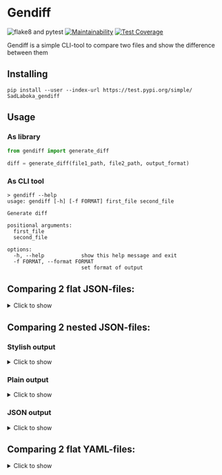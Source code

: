 # Gendiff

![flake8 and pytest](https://github.com/SadLaboka/python-project-lvl2/actions/workflows/main.yml/badge.svg)
[![Maintainability](https://api.codeclimate.com/v1/badges/2f5a2e9ac051c9698f87/maintainability)](https://codeclimate.com/github/SadLaboka/python-project-lvl2/maintainability)
[![Test Coverage](https://api.codeclimate.com/v1/badges/2f5a2e9ac051c9698f87/test_coverage)](https://codeclimate.com/github/SadLaboka/python-project-lvl2/test_coverage)

Gendiff is a simple CLI-tool to compare two files and show the difference between them

## Installing

```
pip install --user --index-url https://test.pypi.org/simple/ SadLaboka_gendiff
```

## Usage

### As library

```python
from gendiff import generate_diff

diff = generate_diff(file1_path, file2_path, output_format)
```

### As CLI tool

```
> gendiff --help
usage: gendiff [-h] [-f FORMAT] first_file second_file

Generate diff

positional arguments:
  first_file
  second_file

options:
  -h, --help            show this help message and exit
  -f FORMAT, --format FORMAT
                        set format of output
```

## Comparing 2 flat JSON-files:
<details>
  <summary>Click to show</summary>
  
[![asciicast](https://github.com/SadLaboka/python-project-lvl2/blob/main/docs/json_json.svg)](https://asciinema.org/a/0DK7OpfKQzXHUQJcaac02TarZ)
</details>

## Comparing 2 nested JSON-files:
### Stylish output
<details>
  <summary>Click to show</summary>
  
[![asciicast](https://github.com/SadLaboka/python-project-lvl2/blob/main/docs/nested_json_json.svg)](https://asciinema.org/a/u3wVhAOyc4jxNC05UtK2oLtPr)
</details>

### Plain output
<details>
  <summary>Click to show</summary>
  
[![asciicast](https://github.com/SadLaboka/python-project-lvl2/blob/main/docs/nested_json_plain.svg)](https://asciinema.org/a/9qcFqiPC59XzGTwA4P6x4m8y9)
</details>

### JSON output
<details>
  <summary>Click to show</summary>
  
[![asciicast](https://github.com/SadLaboka/python-project-lvl2/blob/main/docs/nested_json_json_out.svg)](https://asciinema.org/a/O15LPhDQErgzgK8vWz9W8QYUN)
</details>

## Comparing 2 flat YAML-files:
<details>
  <summary>Click to show</summary>
  
[![asciicast](https://github.com/SadLaboka/python-project-lvl2/blob/main/docs/yaml_json.svg)](https://asciinema.org/a/TRuExyOhlyzFV23PI4H6CqYuZ)
</details>
